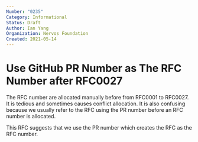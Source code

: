 ```yaml
---
Number: "0235"
Category: Informational
Status: Draft
Author: Ian Yang
Organization: Nervos Foundation
Created: 2021-05-14
---
```


# Use GitHub PR Number as The RFC Number after RFC0027

The RFC number are allocated manually before from RFC0001 to RFC0027. It is tedious and sometimes causes conflict allocation. It is also confusing because we usually refer to the RFC using the PR number before an RFC number is allocated. 

This RFC suggests that we use the PR number which creates the RFC as the RFC number.
